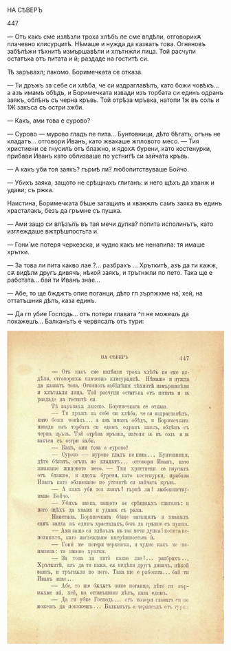 ﻿НА СѢВЕРЪ

447

— Отъ какъ сме излѣзли троха хлѣбъ пе сме впдѣли, отговорихѫ плачевно клисурцитѣ. Нѣмаше и нужда да казватъ това. Огняновъ забѣлѣжи тѣхнитѣ измършавѣли и хлътнжли лица. Той расчупи остатъка отъ питата и й; раздаде на гоститѣ си.

Тѣ заръвахл; лакомо. Боримечката се отказа.

— Ти дръжъ за себе си хлѣба, че си издраглавѣлъ, като божи човѣкъ... а азъ имамъ обѣдъ, и Боримечката извади изъ торбата си единъ одранъ заякъ, облѣнъ съ черна кръвь. Той отрѣза мръвка, натопи 1ж въ соль и 1Ж закъса съ остри зжби.

— Какъ, ами това е сурово?

— Сурово — мурово гладъ пе пита... Бунтовници, дѣто бѣгатъ, огънь не кладатъ... отговори Иванъ, като жвакаше жпловото месо. — Тия христиени се гнусилъ отъ блажно, и ядохѫ бурени, като костенурки, прибави Иванъ като облизваше по устнитѣ си зайчата кръвь.

— А какъ уби тоя заякъ? гърмѣ ли? любопитствуваше Бойчо.

— Убихъ заяка, защото не срѣщнахъ глиганъ: и него щѣхъ да хванж и удави; съ ржка.

Наистина, Боримечката бѣше загащилъ и хванжлъ самъ заяка въ единъ храсталакъ, безъ да гръмне съ пушка.

— Ами защо си влѣзълъ въ тая мечи дупка? попита исполинътъ, като изглеждаше вжтрѣшпостьта и́.

— Гони́ ме потеря черкезска, и чудно какъ ме ненапипа: тя имаше хрътки.

— За това ли пита какво лае ?... разбрахъ ... Хръткитѣ, азъ да ти кажж, сѫ видѣли другъ дивячъ, нѣкой заякъ, и тръгнжли по пето. Така ще е работата... бай ти Иванъ знае...

— Абе, то ще бжджтъ опие поганци, дѣто гп зърпжхме на́, хей, на оттатъшния дѣлъ, каза единъ.

— Да гп убие Господь... отъ потери главата ^п не можешъ да покажешъ... Балканътъ е червясалъ отъ тури:

![original](images/498.jpg)

